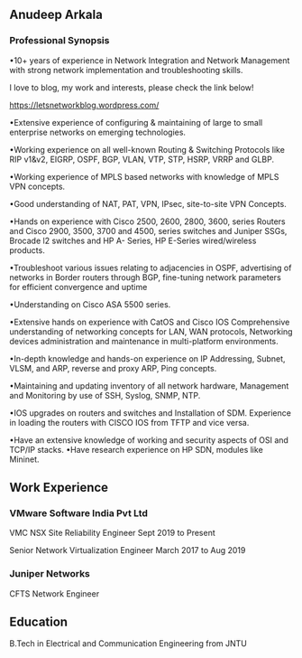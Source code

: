 ## Anudeep Arkala

### Professional Synopsis

•10+ years of experience in Network Integration and Network Management with strong network implementation and troubleshooting skills.

I love to blog, my work and interests, please check the link below!

https://letsnetworkblog.wordpress.com/

•Extensive experience of configuring & maintaining of large to small enterprise networks on emerging technologies.

•Working experience on all well-known Routing & Switching Protocols like RIP v1&v2, EIGRP, OSPF, BGP, VLAN, VTP, STP, HSRP, VRRP and GLBP.

•Working experience of MPLS based networks with knowledge of MPLS VPN concepts.

•Good understanding of NAT, PAT, VPN, IPsec, site-to-site VPN Concepts.

•Hands on experience with Cisco 2500, 2600, 2800, 3600, series Routers and Cisco 2900, 3500, 3700 and 4500, series switches and Juniper SSGs, Brocade l2 switches and HP A- Series, HP E-Series wired/wireless products.

•Troubleshoot various issues relating to adjacencies in OSPF, advertising of networks in Border routers through BGP, fine-tuning network parameters for efficient convergence and uptime

•Understanding on Cisco ASA 5500 series.

•Extensive hands on experience with CatOS and Cisco IOS Comprehensive understanding of networking concepts for LAN, WAN protocols, Networking devices administration and maintenance in multi-platform environments.

•In-depth knowledge and hands-on experience on IP Addressing, Subnet, VLSM, and ARP, reverse and proxy ARP, Ping concepts.

•Maintaining and updating inventory of all network hardware, Management and Monitoring by use of SSH, Syslog, SNMP, NTP.

•IOS upgrades on routers and switches and Installation of SDM. Experience in loading the routers with CISCO IOS from TFTP and vice versa.

•Have an extensive knowledge of working and security aspects of OSI and TCP/IP stacks.
•Have research experience on HP SDN, modules like Mininet.


## Work Experience

### VMware Software India Pvt Ltd
VMC NSX Site Reliability Engineer Sept 2019 to Present

Senior Network Virtualization Engineer March 2017 to Aug 2019

### Juniper Networks

CFTS Network Engineer

## Education

B.Tech in Electrical and Communication Engineering from JNTU

